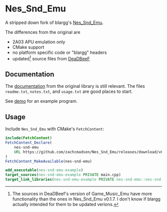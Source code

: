 # Nes_Snd_Emu

A stripped down fork of blargg's [Nes_Snd_Emu][nes_snd_emu].

The differences from the original are

- 2A03 APU emulation only
- CMake support
- no platform specific code or "blargg" headers
- updated[^1] source files from [DeaDBeeF][deadbeef]

## Documentation

The [documentation][nes_snd_emu] from the original library is still relevant. The files `readme.txt`, `notes.txt`, and `usage.txt` are good places to start.

See [demo][demo] for an example program.

## Usage

Include `Nes_Snd_Emu` with CMake's `FetchContent`:

```cmake
include(FetchContent)
FetchContent_Declare(
    nes-snd-emu
    URL https://github.com/zachcmadsen/Nes_Snd_Emu/releases/download/v0.1.0/nes-snd-emu-src.tar.gz
)
FetchContent_MakeAvailable(nes-snd-emu)

add_executable(nes-snd-emu-example)
target_sources(nes-snd-emu-example PRIVATE main.cpp)
target_link_libraries(nes-snd-emu-example PRIVATE nes-snd-emu::nes-snd-emu)
```

[^1]: The sources in DeaDBeef's version of Game_Music_Emu have more functionality than the ones in
Nes_Snd_Emu v0.1.7. I don't know if blargg actually intended for them to be updated verions.

[nes_snd_emu]: https://www.slack.net/~ant/libs/audio.html#Nes_Snd_Emu
[deadbeef]: https://github.com/DeaDBeeF-Player/deadbeef/tree/master/plugins/gme/game-music-emu-0.6pre
[demo]:https://github.com/zachcmadsen/Nes_Snd_Emu/tree/main/demo
